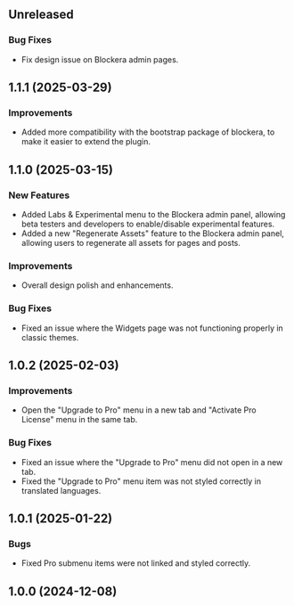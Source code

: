 ## Unreleased

### Bug Fixes
- Fix design issue on Blockera admin pages.


## 1.1.1 (2025-03-29)

### Improvements
- Added more compatibility with the bootstrap package of blockera, to make it easier to extend the plugin.

## 1.1.0 (2025-03-15)

### New Features
- Added Labs & Experimental menu to the Blockera admin panel, allowing beta testers and developers to enable/disable experimental features.
- Added a new "Regenerate Assets" feature to the Blockera admin panel, allowing users to regenerate all assets for pages and posts.

### Improvements
- Overall design polish and enhancements.

### Bug Fixes
- Fixed an issue where the Widgets page was not functioning properly in classic themes.

## 1.0.2 (2025-02-03)

### Improvements
- Open the "Upgrade to Pro" menu in a new tab and "Activate Pro License" menu in the same tab.

### Bug Fixes  
- Fixed an issue where the "Upgrade to Pro" menu did not open in a new tab.
- Fixed the "Upgrade to Pro" menu item was not styled correctly in translated languages.


## 1.0.1 (2025-01-22)

### Bugs

- Fixed Pro submenu items were not linked and styled correctly.

## 1.0.0 (2024-12-08)

